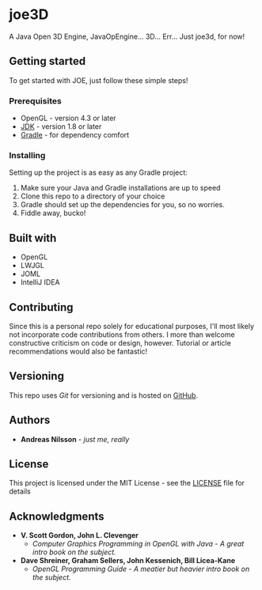 # joe3D

A Java Open 3D Engine, JavaOpEngine... 3D... Err... Just joe3d, for now!

## Getting started

To get started with JOE, just follow these simple steps!

### Prerequisites

* OpenGL - version 4.3 or later
* [JDK](https://openjdk.java.net/install/) - version 1.8 or later
* [Gradle](https://gradle.org/install/) - for dependency comfort 

### Installing

Setting up the project is as easy as any Gradle project: 
1. Make sure your Java and Gradle installations are up to speed 
2. Clone this repo to a directory of your choice
3. Gradle should set up the dependencies for you, so no worries.
4. Fiddle away, bucko!

## Built with
* OpenGL
* LWJGL
* JOML
* IntelliJ IDEA

## Contributing

Since this is a personal repo solely for educational purposes, I'll most likely not incorporate code contributions from others. I more than welcome constructive criticism on code or design, however. Tutorial or article recommendations would also be fantastic!

## Versioning

This repo uses _Git_ for versioning and is hosted on [GitHub](https://github.com/Nilsiker/joe3d). 

## Authors

* **Andreas Nilsson** - _just me, really_

## License

This project is licensed under the MIT License - see the [LICENSE](LICENSE) file for details

## Acknowledgments

* **V. Scott Gordon, John L. Clevenger** 
    * *Computer Graphics Programming in OpenGL with Java* - _A great intro book on the subject._
* **Dave Shreiner, Graham Sellers, John Kessenich, Bill Licea-Kane**
    * *OpenGL Programming Guide* - _A meatier but heavier intro book on the subject._
